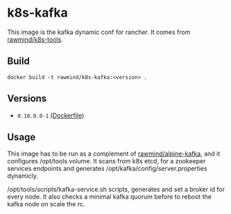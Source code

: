 k8s-kafka
==============

This image is the kafka dynamic conf for rancher. It comes from [rawmind/k8s-tools][k8s-tools].

## Build

```
docker build -t rawmind/k8s-kafka:<version> .
```

## Versions

- `0.10.0.0-1` [(Dockerfile)](https://github.com/rawmind0/k8s-kafka/blob/0.10.0.0-1/README.md)


## Usage

This image has to be run as a complement of [rawmind/alpine-kafka][alpine-kafka], and it configures /opt/tools volume. It scans from k8s etcd, for a zookeeper services endpoints and generates /opt/kafka/config/server.properties dynamicly.

/opt/tools/scripts/kafka-service.sh scripts, generates and set a broker id for every node. It also checks a minimal kafka quorum before to reboot the kafka node on scale the rc.


[alpine-kafka]: https://github.com/rawmind0/alpine-kafka
[k8s-tools]: https://github.com/rawmind0/rancher-tools
